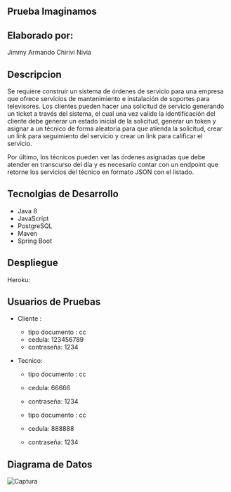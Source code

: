 ## Prueba Imaginamos


## Elaborado por:

Jimmy Armando Chirivi Nivia

## Descripcion

Se requiere construir un sistema de órdenes de servicio para una empresa que ofrece servicios de mantenimiento e
instalación de soportes para televisores. Los clientes pueden hacer una solicitud de servicio generando un ticket a través
del sistema, el cual una vez valide la identificación del cliente debe generar un estado inicial de la solicitud, generar un
token y asignar a un técnico de forma aleatoria para que atienda la solicitud, crear un link para seguimiento del servicio y
crear un link para calificar el servicio.

Por último, los técnicos pueden ver las órdenes asignadas que debe atender en transcurso del día y es necesario contar
con un endpoint que retorne los servicios del técnico en formato JSON con el listado.


## Tecnolgias de Desarrollo

- Java 8
- JavaScript 
- PostgreSQL
- Maven
- Spring Boot


## Despliegue

Heroku: 

## Usuarios de Pruebas

- Cliente :

  - tipo documento : cc
  - cedula: 123456789
  - contraseña: 1234

- Tecnico: 

  - tipo documento : cc
  - cedula: 66666
  - contraseña: 1234

  - tipo documento : cc
  - cedula: 888888
  - contraseña: 1234

## Diagrama de Datos

![Captura](https://user-images.githubusercontent.com/48265107/82731299-64b37c80-9ccb-11ea-864c-3935ebcc7174.JPG)

